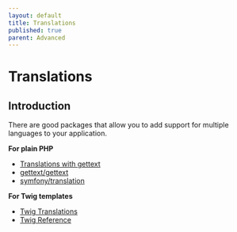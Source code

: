 ```yaml
---
layout: default
title: Translations
published: true
parent: Advanced
---
```


# Translations

## Introduction

There are good packages that allow you to add support for multiple languages to your application.

**For plain PHP**

* [Translations with gettext](https://odan.github.io/2020/12/09/slim4-php-view.html#translations)
* [gettext/gettext](https://github.com/php-gettext/Gettext)
* [symfony/translation](https://symfony.com/doc/current/translation.html#installation)

**For Twig templates**

* [Twig Translations](https://odan.github.io/2020/04/17/slim4-twig-templates.html#translations)
* [Twig Reference](https://symfony.com/doc/current/reference/twig_reference.html#trans)
